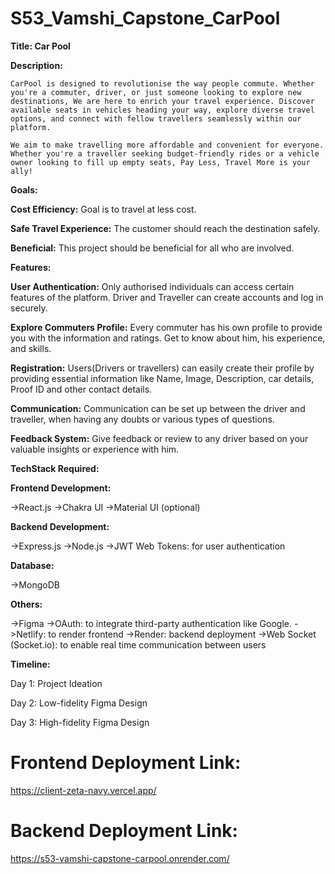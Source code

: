 # S53_Vamshi_Capstone_CarPool

**Title: Car Pool**

**Description:**

    CarPool is designed to revolutionise the way people commute. Whether you're a commuter, driver, or just someone looking to explore new destinations, We are here to enrich your travel experience. Discover available seats in vehicles heading your way, explore diverse travel options, and connect with fellow travellers seamlessly within our platform.

    We aim to make travelling more affordable and convenient for everyone. Whether you're a traveller seeking budget-friendly rides or a vehicle owner looking to fill up empty seats, Pay Less, Travel More is your ally!


**Goals:**

**Cost Efficiency:** Goal is to travel at less cost.

**Safe Travel Experience:** The customer should reach the destination safely.

**Beneficial:** This project should be beneficial for all who are involved.


**Features:**

**User Authentication:** Only authorised individuals can access certain features of the platform. Driver and Traveller can create accounts and log in securely.


**Explore Commuters Profile:** Every commuter has his own profile to provide you with the information and ratings. Get to know about him, his experience, and skills.

**Registration:** Users(Drivers or travellers) can easily create their profile by providing essential information like Name, Image, Description, car details, Proof ID and other contact details.

**Communication:** Communication can be set up between the driver and traveller, when having any doubts or various types of questions.

**Feedback System:** Give feedback or review to any driver based on your valuable insights or experience with him.

**TechStack Required:**

**Frontend Development:** 

->React.js
->Chakra UI
->Material UI (optional)

**Backend Development:**

->Express.js
->Node.js
->JWT Web Tokens: for user authentication

**Database:**

->MongoDB

**Others:**

->Figma
->OAuth: to integrate third-party authentication like Google.
->Netlify: to render frontend
->Render: backend deployment
->Web Socket (Socket.io): to enable real time communication between users

**Timeline:**

  Day 1:
Project Ideation

  Day 2:
 Low-fidelity Figma Design

  Day 3:
 High-fidelity Figma Design

# Frontend Deployment Link: 
 https://client-zeta-navy.vercel.app/

# Backend Deployment Link:
https://s53-vamshi-capstone-carpool.onrender.com/ 